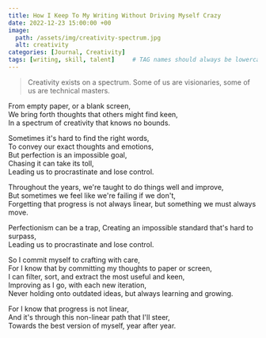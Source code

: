 ```yaml
---
title: How I Keep To My Writing Without Driving Myself Crazy
date: 2022-12-23 15:00:00 +00
image:
  path: /assets/img/creativity-spectrum.jpg
  alt: creativity
categories: [Journal, Creativity]
tags: [writing, skill, talent]     # TAG names should always be lowercase
---
```


> Creativity exists on a spectrum. Some of us are visionaries, some of us are technical masters.

From empty paper, or a blank screen,  
We bring forth thoughts that others might find keen,  
In a spectrum of creativity that knows no bounds.

Sometimes it's hard to find the right words,  
To convey our exact thoughts and emotions,  
But perfection is an impossible goal,  
Chasing it can take its toll,  
Leading us to procrastinate and lose control.

Throughout the years, we're taught to do things well and improve,  
But sometimes we feel like we're failing if we don't,  
Forgetting that progress is not always linear, but something we must always move.

Perfectionism can be a trap,
Creating an impossible standard that's hard to surpass,  
Leading us to procrastinate and lose control.

So I commit myself to crafting with care,  
For I know that by committing my thoughts to paper or screen,  
I can filter, sort, and extract the most useful and keen,  
Improving as I go, with each new iteration,  
Never holding onto outdated ideas, but always learning and growing.



For I know that progress is not linear,  
And it's through this non-linear path that I'll steer,  
Towards the best version of myself, year after year.